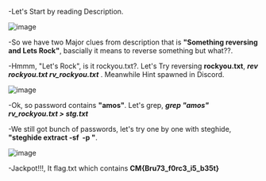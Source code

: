 -Let's Start by reading Description.

![image](https://github.com/user-attachments/assets/a4c917b7-a338-4538-bde1-a79336ece745)

-So we have two Major clues from description that is **"Something reversing and Lets Rock"**, bascially it means to reverse something but what??.

-Hmmm, "Let's Rock", is it rockyou.txt?. Let's Try reversing **rockyou.txt**, **_rev rockyou.txt rv_rockyou.txt_** . Meanwhile Hint spawned in Discord.

![image](https://github.com/user-attachments/assets/55647ee4-84c5-4a0e-be40-5e8450fa3879)

-Ok, so password contains **"amos"**. Let's grep, **_grep "amos" rv_rockyou.txt > stg.txt_**

-We still got bunch of passwords, let's try one by one with steghide, **"steghide extract -sf <Image path> -p <Password>"**.

![image](https://github.com/user-attachments/assets/07765b0f-93a5-4ff5-b234-3765418ba9f1)

-Jackpot!!!, It flag.txt which contains **CM{Bru73_f0rc3_i5_b35t}**
